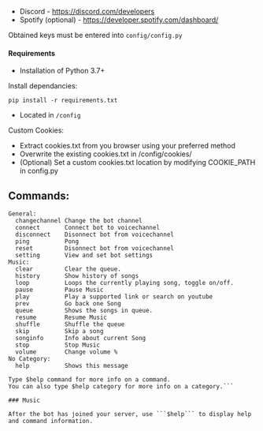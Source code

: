 
* Discord - https://discord.com/developers
* Spotify (optional) - https://developer.spotify.com/dashboard/


Obtained keys must be entered into ```config/config.py```

#### Requirements

* Installation of Python 3.7+

Install dependancies:
```
pip install -r requirements.txt
```
* Located in ```/config```



Custom Cookies:
* Extract cookies.txt from you browser using your preferred method
* Overwrite the existing cookies.txt in /config/cookies/
* (Optional) Set a custom cookies.txt location by modifying COOKIE_PATH in config.py

## Commands:
```
General:
  changechannel Change the bot channel
  connect       Connect bot to voicechannel
  disconnect    Disonnect bot from voicechannel
  ping          Pong
  reset         Disonnect bot from voicechannel
  setting       View and set bot settings
Music:
  clear         Clear the queue.
  history       Show history of songs
  loop          Loops the currently playing song, toggle on/off.
  pause         Pause Music
  play          Play a supported link or search on youtube
  prev          Go back one Song
  queue         Shows the songs in queue.
  resume        Resume Music
  shuffle       Shuffle the queue
  skip          Skip a song
  songinfo      Info about current Song
  stop          Stop Music
  volume        Change volume %
​No Category:
  help          Shows this message

Type $help command for more info on a command.
You can also type $help category for more info on a category.```

### Music

After the bot has joined your server, use ```$help``` to display help and command information.


